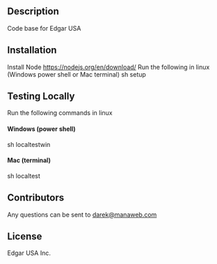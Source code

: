 ## Description
Code base for Edgar USA

## Installation
Install Node
https://nodejs.org/en/download/
Run the following in linux  
(Windows power shell or Mac terminal)
sh setup

## Testing Locally
Run the following commands in linux 

#### Windows (power shell)
sh localtestwin
#### Mac (terminal)
sh localtest

## Contributors
Any questions can be sent to darek@manaweb.com

## License
Edgar USA Inc.
